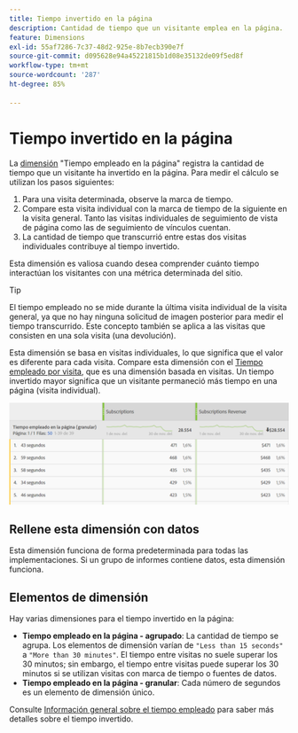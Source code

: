 ```yaml
---
title: Tiempo invertido en la página
description: Cantidad de tiempo que un visitante emplea en la página.
feature: Dimensions
exl-id: 55af7286-7c37-48d2-925e-8b7ecb390e7f
source-git-commit: d095628e94a45221815b1d08e35132de09f5ed8f
workflow-type: tm+mt
source-wordcount: '287'
ht-degree: 85%

---
```


# Tiempo invertido en la página

La [dimensión](overview.md) &quot;Tiempo empleado en la página&quot; registra la cantidad de tiempo que un visitante ha invertido en la página. Para medir el cálculo se utilizan los pasos siguientes:

1. Para una visita determinada, observe la marca de tiempo.
2. Compare esta visita individual con la marca de tiempo de la siguiente en la visita general. Tanto las visitas individuales de seguimiento de vista de página como las de seguimiento de vínculos cuentan.
3. La cantidad de tiempo que transcurrió entre estas dos visitas individuales contribuye al tiempo invertido.

Esta dimensión es valiosa cuando desea comprender cuánto tiempo interactúan los visitantes con una métrica determinada del sitio.

>[!TIP]
>
>El tiempo empleado no se mide durante la última visita individual de la visita general, ya que no hay ninguna solicitud de imagen posterior para medir el tiempo transcurrido. Este concepto también se aplica a las visitas que consisten en una sola visita (una devolución).

Esta dimensión se basa en visitas individuales, lo que significa que el valor es diferente para cada visita. Compare esta dimensión con el [Tiempo empleado por visita](time-spent-per-visit.md), que es una dimensión basada en visitas. Un tiempo invertido mayor significa que un visitante permaneció más tiempo en una página (visita individual).

![Tiempo invertido en la página](../metrics/assets/time-spent2.png)

## Rellene esta dimensión con datos

Esta dimensión funciona de forma predeterminada para todas las implementaciones. Si un grupo de informes contiene datos, esta dimensión funciona.

## Elementos de dimensión

Hay varias dimensiones para el tiempo invertido en la página:

* **Tiempo empleado en la página - agrupado**: La cantidad de tiempo se agrupa. Los elementos de dimensión varían de `"Less than 15 seconds"` a `"More than 30 minutes"`. El tiempo entre visitas no suele superar los 30 minutos; sin embargo, el tiempo entre visitas puede superar los 30 minutos si se utilizan visitas con marca de tiempo o fuentes de datos.
* **Tiempo empleado en la página - granular**: Cada número de segundos es un elemento de dimensión único.

Consulte [Información general sobre el tiempo empleado](../metrics/time-spent.md) para saber más detalles sobre el tiempo invertido.
